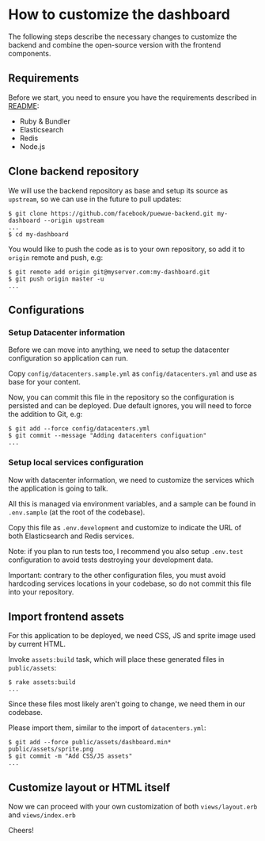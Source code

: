 # How to customize the dashboard

The following steps describe the necessary changes to customize the backend
and combine the open-source version with the frontend components.

## Requirements

Before we start, you need to ensure you have the requirements described in
[README](README.md):

- Ruby & Bundler
- Elasticsearch
- Redis
- Node.js

## Clone backend repository

We will use the backend repository as base and setup its source as `upstream`,
so we can use in the future to pull updates:

```console
$ git clone https://github.com/facebook/puewue-backend.git my-dashboard --origin upstream
...
$ cd my-dashboard
```

You would like to push the code as is to your own repository, so add it to
`origin` remote and push, e.g:

```console
$ git remote add origin git@myserver.com:my-dashboard.git
$ git push origin master -u
...
```

## Configurations

### Setup Datacenter information

Before we can move into anything, we need to setup the datacenter
configuration so application can run.

Copy `config/datacenters.sample.yml` as `config/datacenters.yml` and use as
base for your content.

Now, you can commit this file in the repository so the configuration is
persisted and can be deployed. Due default ignores, you will need to force
the addition to Git, e.g:

```console
$ git add --force config/datacenters.yml
$ git commit --message "Adding datacenters configuation"
...
```

### Setup local services configuration

Now with datacenter information, we need to customize the services which the
application is going to talk.

All this is managed via environment variables, and a sample can be found
in `.env.sample` (at the root of the codebase).

Copy this file as `.env.development` and customize to indicate the URL of
both Elasticsearch and Redis services.

Note: if you plan to run tests too, I recommend you also setup `.env.test`
configuration to avoid tests destroying your development data.

Important: contrary to the other configuration files, you must avoid
hardcoding services locations in your codebase, so do not commit this file
into your repository.

## Import frontend assets

For this application to be deployed, we need CSS, JS and sprite image used
by current HTML.

Invoke `assets:build` task, which will place these generated files
in `public/assets`:

```console
$ rake assets:build
...
```

Since these files most likely aren't going to change, we need them in our
codebase.

Please import them, similar to the import of `datacenters.yml`:

```console
$ git add --force public/assets/dashboard.min* public/assets/sprite.png
$ git commit -m "Add CSS/JS assets"
...
```

## Customize layout or HTML itself

Now we can proceed with your own customization of both `views/layout.erb` and
`views/index.erb`

Cheers!

